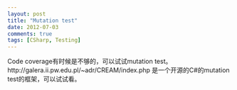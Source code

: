 ```yaml
---
layout: post
title: "Mutation test"
date: 2012-07-03
comments: true
tags: [CSharp, Testing]
---
```

<p>Code coverage有时候是不够的，可以试试mutation test。http://galera.ii.pw.edu.pl/~adr/CREAM/index.php 是一个开源的C#的mutation test的框架，可以试试看。</p>